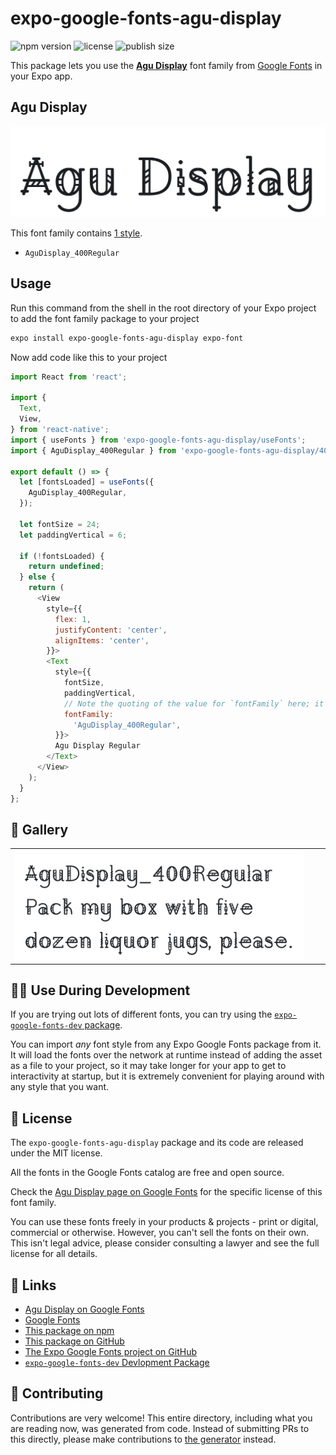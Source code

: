 # expo-google-fonts-agu-display

![npm version](https://flat.badgen.net/npm/v/expo-google-fonts-agu-display)
![license](https://flat.badgen.net/github/license/expo/google-fonts)
![publish size](https://flat.badgen.net/packagephobia/install/expo-google-fonts-agu-display)

This package lets you use the [**Agu Display**](https://fonts.google.com/specimen/Agu+Display) font family from [Google Fonts](https://fonts.google.com/) in your Expo app.

## Agu Display

![Agu Display](./font-family.png)

This font family contains [1 style](#-gallery).

- `AguDisplay_400Regular`

## Usage

Run this command from the shell in the root directory of your Expo project to add the font family package to your project
```sh
expo install expo-google-fonts-agu-display expo-font
```

Now add code like this to your project
```js
import React from 'react';

import {
  Text,
  View,
} from 'react-native';
import { useFonts } from 'expo-google-fonts-agu-display/useFonts';
import { AguDisplay_400Regular } from 'expo-google-fonts-agu-display/400Regular';

export default () => {
  let [fontsLoaded] = useFonts({
    AguDisplay_400Regular,
  });

  let fontSize = 24;
  let paddingVertical = 6;

  if (!fontsLoaded) {
    return undefined;
  } else {
    return (
      <View
        style={{
          flex: 1,
          justifyContent: 'center',
          alignItems: 'center',
        }}>
        <Text
          style={{
            fontSize,
            paddingVertical,
            // Note the quoting of the value for `fontFamily` here; it expects a string!
            fontFamily:
              'AguDisplay_400Regular',
          }}>
          Agu Display Regular
        </Text>
      </View>
    );
  }
};

```

## 🔡 Gallery


||||
|-|-|-|
|![AguDisplay_400Regular](.//400Regular/AguDisplay_400Regular.ttf.png)||||


## 👩‍💻 Use During Development

If you are trying out lots of different fonts, you can try using the [`expo-google-fonts-dev` package](https://github.com/freeboub/google-fonts/tree/master/font-packages/dev#readme).

You can import *any* font style from any Expo Google Fonts package from it. It will load the fonts
over the network at runtime instead of adding the asset as a file to your project, so it may take longer
for your app to get to interactivity at startup, but it is extremely convenient
for playing around with any style that you want.

## 📖 License

The `expo-google-fonts-agu-display` package and its code are released under the MIT license.

All the fonts in the Google Fonts catalog are free and open source.

Check the [Agu Display page on Google Fonts](https://fonts.google.com/specimen/Agu+Display) for the specific license of this font family.

You can use these fonts freely in your products & projects - print or digital, commercial or otherwise. However, you can't sell the fonts on their own. This isn't legal advice, please consider consulting a lawyer and see the full license for all details.

## 🔗 Links

- [Agu Display on Google Fonts](https://fonts.google.com/specimen/Agu+Display)
- [Google Fonts](https://fonts.google.com/)
- [This package on npm](https://www.npmjs.com/package/expo-google-fonts-agu-display)
- [This package on GitHub](https://github.com/freeboub/google-fonts/tree/master/font-packages/agu-display)
- [The Expo Google Fonts project on GitHub](https://github.com/freeboub/google-fonts)
- [`expo-google-fonts-dev` Devlopment Package](https://github.com/freeboub/google-fonts/tree/master/font-packages/dev)

## 🤝 Contributing

Contributions are very welcome! This entire directory, including what you are reading now, was generated from code. Instead of submitting PRs to this directly, please make contributions to [the generator](https://github.com/freeboub/google-fonts/tree/master/packages/generator) instead.
